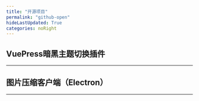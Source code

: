 ```yaml
---
title: "开源项目"
permalink: "github-open"
hideLastUpdated: True
categories: noRight
---
```


## VuePress暗黑主题切换插件

---

## 图片压缩客户端（Electron）

---



